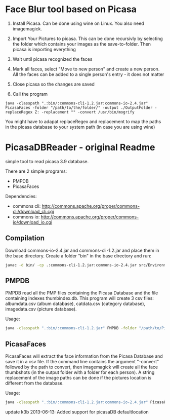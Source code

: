 # Face Blur tool based on Picasa

1. Install Picasa. Can be done using wine on Linux. You also need imagemagick.

2. Import Your Pictures to picasa. This can be done recursivly by selecting the folder which contains your images as the save-to-folder. Then picasa
is importing everything

3. Wait until picasa recognized the faces

4. Mark all faces, select "Move to new person" and create a new person. All the faces can be added to a single person's entry - it does not matter

5. Close picasa so the changes are saved

6. Call the program

`java -classpath ".:bin/:commons-cli-1.2.jar:commons-io-2.4.jar" PicasaFaces -folder "/path/to/the/folder/" -output ./OutputFolder -replaceRegex Z: -replacement "" -convert /usr/bin/mogrify`

You might have to adapat replaceRegex and replacement to map the paths in the picasa database to your system path (in case you are using wine)



# PicasaDBReader - original Readme

simple tool to read picasa 3.9 database.

There are 2 simple programs:
* PMPDB
* PicasaFaces

Dependencies:
* commons cli: http://commons.apache.org/proper/commons-cli/download_cli.cgi
* commons io: http://commons.apache.org/proper/commons-io/download_io.cgi
 
## Compilation
Download commons-io-2.4.jar and commons-cli-1.2.jar and place them in the base directory. Create a folder "bin" in the base directory and run:
```bash
javac -d bin/ -cp .:commons-cli-1.2.jar:commons-io-2.4.jar src/EnvironmentVariables.java  src/Face.java  src/Image.java  src/Indexes.java  src/PicasaFaces.java  src/PMPDB.java  src/ReadFunctions.java
```

## PMPDB
PMPDB read all the PMP files containing the Picasa Database and the file containing indexes thumbindex.db. This program
will create 3 csv files: albumdata.csv (album database), catdata.csv (category database), imagedata.csv (picture database).

Usage:
```bash
java -classpath ".:bin/:commons-cli-1.2.jar" PMPDB -folder "/path/to/PicasaDB/Picasa2/db3/" -output ./OutputFolder
```

## PicasaFaces
PicasaFaces will extract the face information from the Picasa Database and save it in a csv file. If the 
command line contains the argument "-convert" followed by the path to convert, then imagemagick will create 
all the face thumbshots (in the output folder with a folder for each person). A string replacement of the image paths
can be done if the pictures location is different from the database.

Usage:
```bash
java -classpath ".:bin/:commons-cli-1.2.jar:commons-io-2.4.jar" PicasaFaces -folder "/path/to/PicasaDB/Picasa2/db3/" -output ./OutputFolder -replaceRegex C: -replacement /media/HardDrive -convert /path/to/convert(.exe)
```

update k3b 2013-06-13:
Added support for picasaDB defaultlocation

